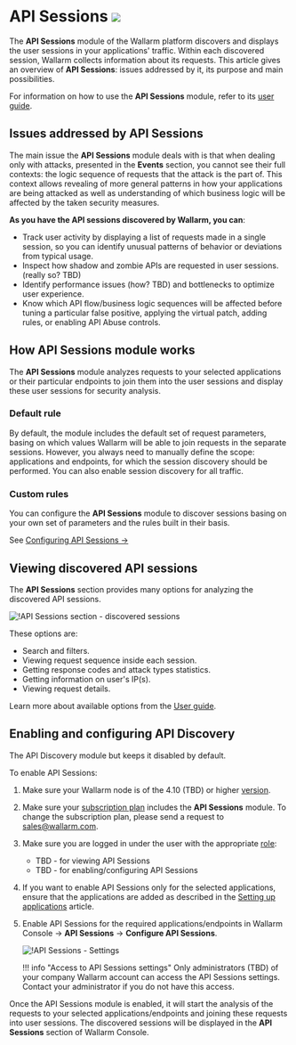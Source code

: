 # API Sessions <a href="../subscription-plans/#subscription-plans"><img src="../../images/api-security-tag.svg" style="border: none;"></a>

The **API Sessions** module of the Wallarm platform discovers and displays the user sessions in your applications' traffic. Within each discovered session, Wallarm collects information about its requests. This article gives an overview of **API Sessions**: issues addressed by it, its purpose and main possibilities.

For information on how to use the **API Sessions** module, refer to its [user guide](../user-guides/api-sessions.md).

## Issues addressed by API Sessions

The main issue the **API Sessions** module deals with is that when dealing only with attacks, presented in the **Events** section, you cannot see their full contexts: the logic sequence of requests that the attack is the part of. This context allows revealing of more general patterns in how your applications are being attacked as well as understanding of which business logic will be affected by the taken security measures.

**As you have the API sessions discovered by Wallarm, you can**:

* Track user activity by displaying a list of requests made in a single session, so you can identify unusual patterns of behavior or deviations from typical usage.
* Inspect how shadow and zombie APIs are requested in user sessions. (really so? TBD)
* Identify performance issues (how? TBD) and bottlenecks to optimize user experience.
* Know which API flow/business logic sequences will be affected before tuning a particular false positive, applying the virtual patch, adding rules, or enabling API Abuse controls.

## How API Sessions module works

The **API Sessions** module analyzes requests to your selected applications or their particular endpoints to join them into the user sessions and display these user sessions for security analysis.

### Default rule

By default, the module includes the default set of request parameters, basing on which values Wallarm will be able to join requests in the separate sessions. However, you always need to manually define the scope: applications and endpoints, for which the session discovery should be performed. You can also enable session discovery for all traffic.

### Custom rules

You can configure the **API Sessions** module to discover sessions basing on your own set of parameters and the rules built in their basis.

See [Configuring API Sessions →](../user-guides/api-sessions.md#configuring-api-sessions)

## Viewing discovered API sessions

The **API Sessions** section provides many options for analyzing the discovered API sessions.

![!API Sessions section - discovered sessions](../images/api-sessions/api-sessions.png)

These options are:

* Search and filters.
* Viewing request sequence inside each session.
* Getting response codes and attack types statistics.
* Getting information on user's IP(s).
* Viewing request details.

Learn more about available options from the [User guide](../user-guides/api-sessions.md).

## Enabling and configuring API Discovery

The API Discovery module but keeps it disabled by default.

To enable API Sessions:

1. Make sure your Wallarm node is of the 4.10 (TBD) or higher [version](../updating-migrating/versioning-policy.md#version-list).
1. Make sure your [subscription plan](subscription-plans.md#subscription-plans) includes the **API Sessions** module. To change the subscription plan, please send a request to [sales@wallarm.com](mailto:sales@wallarm.com).
1. Make sure you are logged in under the user with the appropriate [role](../user-guides/settings/users.md#user-roles):

    * TBD - for viewing API Sessions
    * TBD - for enabling/configuring API Sessions

1. If you want to enable API Sessions only for the selected applications, ensure that the applications are added as described in the [Setting up applications](../user-guides/settings/applications.md) article.
1. Enable API Sessions for the required applications/endpoints in Wallarm Console → **API Sessions** → **Configure API Sessions**.

    ![!API Sessions - Settings](../images/api-sessions/TBD.png)

    !!! info "Access to API Sessions settings"
        Only administrators (TBD) of your company Wallarm account can access the API Sessions settings. Contact your administrator if you do not have this access.

Once the API Sessions module is enabled, it will start the analysis of the requests to your selected applications/endpoints and joining these requests into user sessions. The discovered sessions will be displayed in the **API Sessions** section of Wallarm Console.
